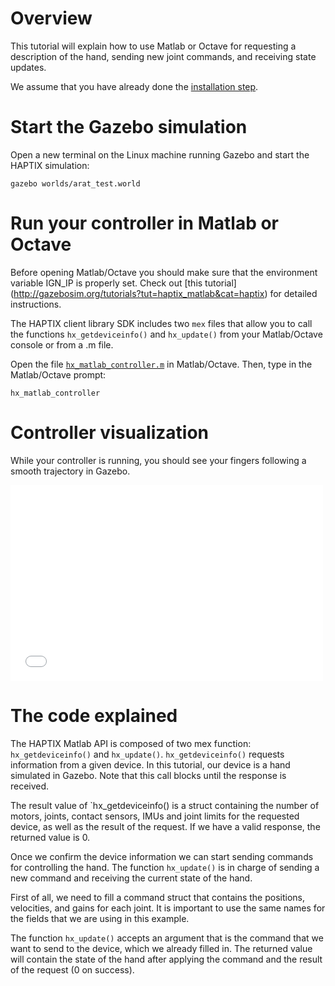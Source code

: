 # Overview

This tutorial will explain how to use Matlab or Octave for requesting a
description of the hand, sending new joint commands, and receiving state updates.

We assume that you have already done the [installation step](http://gazebosim.org/tutorials?tut=haptix_install&cat=haptix).

# Start the Gazebo simulation

Open a new terminal on the Linux machine running Gazebo and start the HAPTIX
simulation:

~~~
gazebo worlds/arat_test.world
~~~

# Run your controller in Matlab or Octave

Before opening Matlab/Octave you should make sure that the environment variable
IGN_IP is properly set. Check out [this tutorial]
(http://gazebosim.org/tutorials?tut=haptix_matlab&cat=haptix) for detailed instructions.

The HAPTIX client library SDK includes two `mex` files that allow you to call
the functions `hx_getdeviceinfo()` and `hx_update()` from your Matlab/Octave
console or from a .m file.

Open the file [`hx_matlab_controller.m`](http://bitbucket.org/osrf/haptix-comm/raw/default/haptix-comm/matlab/hx_matlab_controller.m) in Matlab/Octave. Then, type in
the Matlab/Octave prompt:

~~~
hx_matlab_controller
~~~

# Controller visualization

While your controller is running, you should see your fingers following a smooth
trajectory in Gazebo.

<iframe width="500" height="313" src="//player.vimeo.com/video/108959804" frameborder="0" webkitallowfullscreen mozallowfullscreen allowfullscreen></iframe>

# The code explained

<include from='/counter =/' to='/end/' src='http://bitbucket.org/osrf/haptix-comm/raw/default/matlab/hx_matlab_controller.m' />

The HAPTIX Matlab API is composed of two mex function: `hx_getdeviceinfo()` and
`hx_update()`. `hx_getdeviceinfo()` requests information from a given device.
In this tutorial, our device is a hand simulated in Gazebo. Note that this call
blocks until the response is received.

The result value of `hx_getdeviceinfo() is a struct containing the number of
motors, joints, contact sensors, IMUs and joint limits for the requested device,
 as well as the result of the request. If we have a valid response, the
 returned value is 0.

<include from='/while counter/' src='http://bitbucket.org/osrf/haptix-comm/raw/default/matlab/hx_matlab_controller.m' />

Once we confirm the device information we can start sending commands for
controlling the hand. The function `hx_update()` is in charge of sending a new
command and receiving the current state of the hand.

First of all, we need to fill a command struct that contains the positions,
velocities, and gains for each joint. It is important to use the same names for
the fields that we are using in this example.

The function `hx_update()` accepts an argument that is the command that we want
to send to the device, which we already filled in. The returned value will
contain the state of the hand after applying the command and the result of the
request (0 on success).
